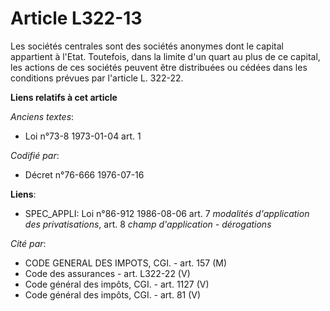 # Article L322-13

Les sociétés centrales sont des sociétés anonymes dont le capital appartient à l'Etat. Toutefois, dans la limite d'un quart
au plus de ce capital, les actions de ces sociétés peuvent être distribuées ou cédées dans les conditions prévues par
l'article L. 322-22.

**Liens relatifs à cet article**

_Anciens textes_:

  - Loi n°73-8 1973-01-04 art. 1

_Codifié par_:

  - Décret n°76-666 1976-07-16

**Liens**:

  - SPEC_APPLI: Loi n°86-912 1986-08-06 art. 7 *modalités d'application des privatisations*, art. 8 *champ d'application - dérogations*

_Cité par_:

  - CODE GENERAL DES IMPOTS, CGI. - art. 157 (M)
  - Code des assurances - art. L322-22 (V)
  - Code général des impôts, CGI. - art. 1127 (V)
  - Code général des impôts, CGI. - art. 81 (V)
